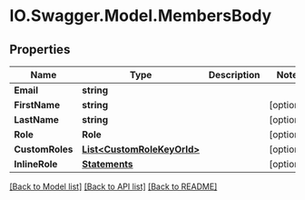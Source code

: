 # IO.Swagger.Model.MembersBody
## Properties

Name | Type | Description | Notes
------------ | ------------- | ------------- | -------------
**Email** | **string** |  | 
**FirstName** | **string** |  | [optional] 
**LastName** | **string** |  | [optional] 
**Role** | **Role** |  | [optional] 
**CustomRoles** | [**List&lt;CustomRoleKeyOrId&gt;**](CustomRoleKeyOrId.md) |  | [optional] 
**InlineRole** | [**Statements**](Statements.md) |  | [optional] 

[[Back to Model list]](../README.md#documentation-for-models) [[Back to API list]](../README.md#documentation-for-api-endpoints) [[Back to README]](../README.md)

